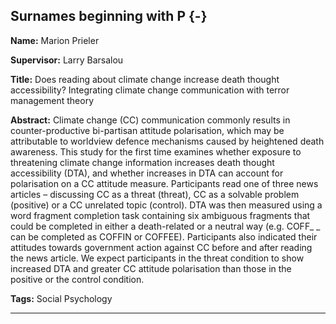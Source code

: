 




## Surnames beginning with P {-}

**Name:** Marion Prieler

**Supervisor:** Larry Barsalou

**Title:** Does reading about climate change increase death thought accessibility? Integrating climate change communication with terror management theory

**Abstract:** Climate change (CC) communication commonly results in counter-productive bi-partisan attitude polarisation, which may be attributable to worldview defence mechanisms caused by heightened death awareness. This study for the first time examines whether exposure to threatening climate change information increases death thought accessibility (DTA), and whether increases in DTA can account for polarisation on a CC attitude measure. Participants read one of three news articles – discussing CC as a threat (threat), CC as a solvable problem (positive) or a CC unrelated topic (control). DTA was then measured using a word fragment completion task containing six ambiguous fragments that could be completed in either a death-related or a neutral way (e.g. COFF_ _ can be completed as COFFIN or COFFEE). Participants also indicated their attitudes towards government action against CC before and after reading the news article. We expect participants in the threat condition to show increased DTA and greater CC attitude polarisation than those in the positive or the control condition. 

**Tags:** Social Psychology   

---
